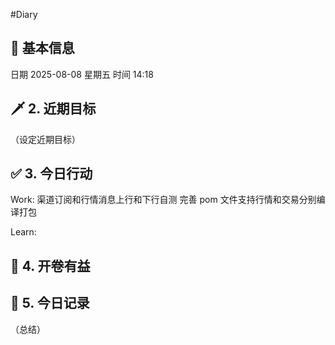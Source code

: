 #Diary 
## 🔞 基本信息
日期 2025-08-08 星期五
时间 14:18

## 🗡 2. 近期目标
（设定近期目标）

## ✅ 3. 今日行动
Work:
渠道订阅和行情消息上行和下行自测
完善 pom 文件支持行情和交易分别编译打包

Learn:

## 📘 4. 开卷有益

## 📝 5. 今日记录
（总结）
